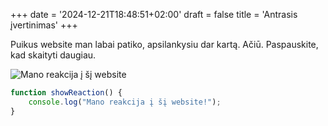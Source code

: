 +++
date = '2024-12-21T18:48:51+02:00'
draft = false
title = 'Antrasis įvertinimas'
+++

Puikus website man labai patiko, apsilankysiu dar kartą. Ačiū. Paspauskite, kad skaityti daugiau.

![Mano reakcija į šį website](https://media.istockphoto.com/id/1455764286/photo/celebration-black-woman-and-excited-person-showing-happiness-and-winner-feeling-winning.jpg?s=612x612&w=0&k=20&c=N-dauzi4f7w0_gR1WnF4OKDj1Q3U7E-N1pQTyg00Db0=)

```javascript
function showReaction() {
    console.log("Mano reakcija į šį website!");
}